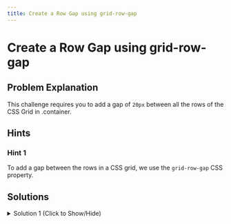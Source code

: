 ```yaml
---
title: Create a Row Gap using grid-row-gap
---
```

# Create a Row Gap using grid-row-gap

## Problem Explanation
This challenge requires you to add a gap of `20px` between all the rows of the CSS Grid in .container.

## Hints

### Hint 1

To add a gap between the rows in a CSS grid, we use the `grid-row-gap` CSS property.

## Solutions

<details><summary>Solution 1 (Click to Show/Hide)</summary>

Since the challenge has you adding a gap of `5px`, you would add the following line to the `.container` CSS code block.

```css
grid-row-gap: 5px;
```

</details>